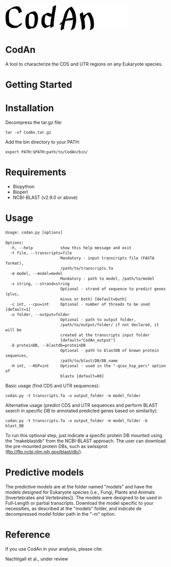 ![codan_logo](/codan_logo.png)

CodAn
=======

A tool to characterize the CDS and UTR regions on any Eukaryote species.

Getting Started
=================

# Installation

Decompress the tar.gz file:

```
tar -xf CodAn.tar.gz
```

Add the bin directory to your PATH:

```
export PATH:$PATH:path/to/CodAn/bin/
```

# Requirements

- Biopython
- Bioperl
- NCBI-BLAST (v2.9.0 or above)

# Usage

```
Usage: codan.py [options]

Options:
  -h, --help            show this help message and exit
  -t file, --transcripts=file
                        Mandatory - input transcripts file (FASTA format),
                        /path/to/transcripts.fa
  -m model, --model=model
                        Mandatory - path to model, /path/to/model
  -s string, --strand=string
                        Optional - strand of sequence to predict genes (plus,
                        minus or both) [default=both]
  -c int, --cpu=int     Optional - number of threads to be used [default=1]
  -o folder, --output=folder
                        Optional - path to output folder,
                        /path/to/output/folder/ if not declared, it will be
                        created at the transcripts input folder
                        [default="CodAn_output"]
  -b proteinDB, --blastdb=proteinDB
                        Optional - path to blastDB of known protein sequences,
                        /path/to/blast/DB/DB_name
  -H int, --HSP=int     Optional - used in the "-qcov_hsp_perc" option of
                        blastx [default=80]

```

Basic usage (find CDS and UTR sequences):
```
codan.py -t transcripts.fa -o output_folder -m model_folder
```

Alternative usage (predict CDS and UTR sequences and perform BLAST search  in specific DB to annotated predicted genes based on similarity):
```
codan.py -t transcripts.fa -o output_folder -m model_folder -b blast_DB
```
To run this optional step, just indicate a specific protein DB mounted using the "makeblastdb" from the NCBI-BLAST approach.
The user can download the pre-mounted protein DBs, such as swissprot (ftp://ftp.ncbi.nlm.nih.gov/blast/db/).

# Predictive models

The predictive models are at the folder named "models" and have the models designed for Eukaryote species (i.e., Fungi, Plants and Animals [Invertebrates and Vertebrates]). The models were designed to be used in Full-Length or partial transcripts. Download the model specific to your necessities, as described at the "models" folder, and indicate de decompressed model folder path in the "-m" option.

Reference
=========

If you use CodAn in your analysis, please cite:

Nachtigall et al., under review
